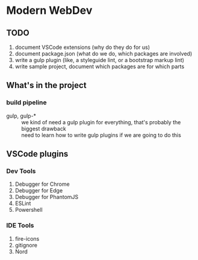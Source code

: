 Modern WebDev
================

TODO
----

1. document VSCode extensions (why do they do for us)
1. document package.json (what do we do, which packages are involved)
1. write a gulp plugin (like, a styleguide lint, or a bootstrap markup lint)
1. write sample project, document which packages are for which parts

What's in the project
---------------------

### build pipeline

<dl>
<dt>gulp, gulp-*</dt>
<dd>we kind of need a gulp plugin for everything, that's probably the biggest drawback</dd>
<dd>need to learn how to write gulp plugins if we are going to do this</dd>
</dl>


VSCode plugins
--------------

### Dev Tools
1. Debugger for Chrome
1. Debugger for Edge
1. Debugger for PhantomJS
1. ESLint
1. Powershell

### IDE Tools
1. fire-icons
1. gitignore
1. Nord
